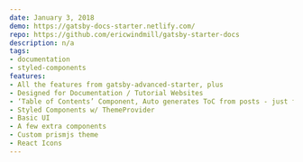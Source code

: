 ```yaml
---
date: January 3, 2018
demo: https://gatsby-docs-starter.netlify.com/
repo: https://github.com/ericwindmill/gatsby-starter-docs
description: n/a
tags:
- documentation
- styled-components
features:
- All the features from gatsby-advanced-starter, plus
- Designed for Documentation / Tutorial Websites
- ‘Table of Contents’ Component, Auto generates ToC from posts - just follow the file frontmatter conventions from markdown files in ‘lessons’.
- Styled Components w/ ThemeProvider
- Basic UI
- A few extra components
- Custom prismjs theme
- React Icons
---
```

